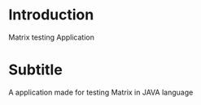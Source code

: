 # Introduction
Matrix testing Application

# Subtitle
A application made for testing Matrix in JAVA language
